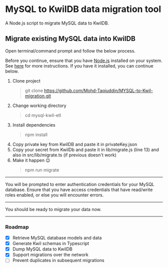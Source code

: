 # MySQL to KwilDB data migration tool

A Node.js script to migrate MySQL data to KwilDB.


## Migrate existing MySQL data into KwilDB

Open terminal/command prompt and follow the below process.

Before you continue, ensure that you have [Node.js](https://nodejs.org/download) installed on your system. See [here](https://nodejs.org/download) for more instructions. If you have it installed, you can continue below.


1. Clone project
   > git clone https://github.com/Mohd-Taqiuddin/MYSQL-to-Kwil-migration.git
2. Change working directory
   > cd mysql-kwil-etl
3. Install dependencies
   > npm install
4. Copy private key from KwilDB and paste it in privateKey.json
5. Copy your secret from KwilDb and paste it in lib/migrate.js (line 13) and also in src/lib/migrate.ts (if previous doesn't work)
6. Make it happen :wink:
   > npm run migrate

---

You will be prompted to enter authentication credentials for your MySQL database. Ensure that you have access credentials that have read/write roles enabled, or else you will encounter errors.

---

You should be ready to migrate your data now.

---

### Roadmap

- [x] Retrieve MySQL database models and data
- [x] Generate Kwil schemas in Typescript
- [x] Dump MySQL data to KwilDB
- [x] Support migrations over the network
- [ ] Prevent duplicates in subsequent migrations
